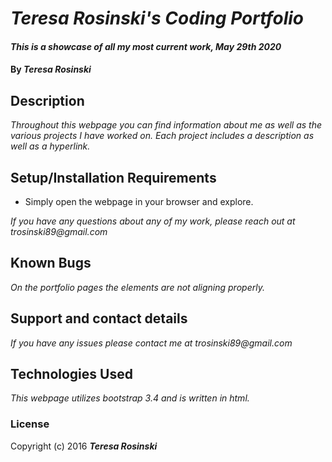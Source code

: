 # _Teresa Rosinski's Coding Portfolio_

#### _This is a showcase of all my most current work, May 29th 2020_

#### By _**Teresa Rosinski**_

## Description

_Throughout this webpage you can find information about me as well as the various projects I have worked on. Each project includes a description as well as a hyperlink._

## Setup/Installation Requirements

* Simply open the webpage in your browser and explore.

_If you have any questions about any of my work, please reach out at trosinski89@gmail.com_

## Known Bugs

_On the portfolio pages the elements are not aligning properly._

## Support and contact details

_If you have any issues please contact me at trosinski89@gmail.com_

## Technologies Used

_This webpage utilizes bootstrap 3.4 and is written in html._

### License


Copyright (c) 2016 **_Teresa Rosinski_**

